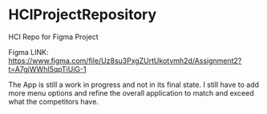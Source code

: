# HCIProjectRepository
HCI Repo for Figma Project 

Figma LINK:
https://www.figma.com/file/Uz8su3PxgZUrtUkotvmh2d/Assignment2?t=A7gjWWhI5qpTiUiG-1 

The App is still a work in progress and not in its final state. I still have to add more menu options and refine the overall application to match and exceed what
the competitors have.
